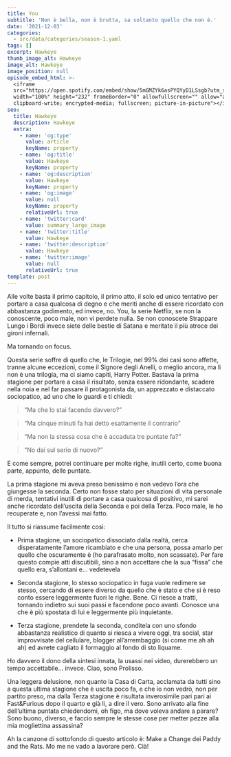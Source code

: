 ```yaml
---
title: You
subtitle: 'Non è bella, non è brutta, sa soltanto quello che non è.'
date: '2021-12-03'
categories:
  - src/data/categories/season-1.yaml
tags: []
excerpt: Hawkeye
thumb_image_alt: Hawkeye
image_alt: Hawkeye
image_position: null
episode_embed_html: >-
  <iframe
  src="https://open.spotify.com/embed/show/5mGMZYk6asPYQYyD1LSsgb?utm_source=generator"
  width="100%" height="232" frameBorder="0" allowfullscreen="" allow="autoplay;
  clipboard-write; encrypted-media; fullscreen; picture-in-picture"></iframe>
seo:
  title: Hawkeye
  description: Hawkeye
  extra:
    - name: 'og:type'
      value: article
      keyName: property
    - name: 'og:title'
      value: Hawkeye
      keyName: property
    - name: 'og:description'
      value: Hawkeye
      keyName: property
    - name: 'og:image'
      value: null
      keyName: property
      relativeUrl: true
    - name: 'twitter:card'
      value: summary_large_image
    - name: 'twitter:title'
      value: Hawkeye
    - name: 'twitter:description'
      value: Hawkeye
    - name: 'twitter:image'
      value: null
      relativeUrl: true
template: post
---
```

Alle volte basta il primo capitolo, il primo atto, il solo ed unico tentativo per portare a casa qualcosa di degno e che meriti anche di essere ricordato con abbastanza godimento, ed invece, no.
You, la serie Netflix, se non la conoscente, poco male, non vi perdete nulla. Se non conoscete Strappare Lungo i Bordi invece siete delle bestie di Satana e meritate il più atroce dei gironi infernali. 

Ma tornando on focus.

Questa serie soffre di quello che, le Trilogie, nel 99% dei casi sono affette, tranne alcune eccezioni, come il Signore degli Anelli, o meglio ancora, ma li non è una trilogia, ma ci siamo capiti, Harry Potter. Bastava la prima stagione per portare a casa il risultato, senza essere ridondante, scadere nella noia e nel far passare il protagonista da, un apprezzato e distaccato sociopatico, ad uno che lo guardi e ti chiedi:

> “Ma che lo stai facendo davvero?”

> “Ma cinque minuti fa hai detto esattamente il contrario”

> “Ma non la stessa cosa che è accaduta tre puntate fa?”

> “No dai sul serio di nuovo?”

E come sempre, potrei continuare per molte righe, inutili certo, come buona parte, appunto, delle puntate.

La prima stagione mi aveva preso benissimo e non vedevo l’ora che giungesse la seconda. Certo non fosse stato per situazioni di vita personale di merda, tentativi inutili di portare a casa qualcosa di positivo, mi sarei anche ricordato dell’uscita della Seconda e poi della Terza. Poco male, le ho recuperate e, non l’avessi mai fatto.

Il tutto si riassume facilmente così:

*   Prima stagione, un sociopatico dissociato dalla realtà, cerca disperatamente l’amore ricambiato e che una persona, possa amarlo per quello che oscuramente è (ho parafrasato molto, non scassate). Per fare questo compie atti discutibili, sino a non accettare che la sua “fissa” che quello era, s’allontani e… vedetevela

*   Seconda stagione, lo stesso sociopatico in fuga vuole redimere se stesso, cercando di essere diverso da quello che è stato e che si è reso conto essere leggermente fuori le righe. Bene. Ci riesce a tratti, tornando indietro sui suoi passi e facendone poco avanti. Conosce una che è più spostata di lui e leggermente più inquietante.

*   Terza stagione, prendete la seconda, conditela con uno sfondo abbastanza realistico di quanto si riesca a vivere oggi, tra social, star improvvisate del cellulare, blogger all’arrembaggio (si come me ah ah ah) ed avrete cagliato il formaggio al fondo di sto liquame.

Ho davvero il dono della sintesi innata, la usassi nei video, durerebbero un tempo accettabile… invece. Ciao, sono Prolisso.

Una leggera delusione, non quanto la Casa di Carta, acclamata da tutti sino a questa ultima stagione che è uscita poco fa, e che io non vedrò, non per partito preso, ma dalla Terza stagione è risultata inverosimile pari pari ai Fast\&Furious dopo il quarto e già li, a dire il vero. Sono arrivato alla fine dell’ultima puntata chiedendomi, oh figo, ma dove voleva andare a parare?
Sono buono, diverso, e faccio sempre le stesse cose per metter pezze alla mia mogliettina assassina?

Ah la canzone di sottofondo di questo articolo è: Make a Change dei Paddy and the Rats.
Mo me ne vado a lavorare però. Cià!
